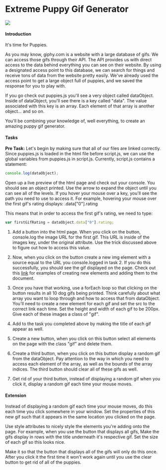 # Extreme Puppy Gif Generator
![](https://media.gettyimages.com/photos/puppies-in-a-basket-picture-id739281687)
#### Introduction
It's time for Puppies.

As you may know, giphy.com is a website with a large database of gifs. We can access those gifs through their API. The API provides us with direct access to the data behind everything you can see on their website. By using a designated access point to this database, we can search for things and receive tons of data from the website pretty easily. We've already used the access point to get a large object full of puppies, and we saved the response for you to play with.

If you go check out puppies.js you'll see a very object called dataObject. Inside of dataObject, you'll see there is a key called "data". The value associated with this key is an array. Each element of that array is another object... and so on.

You'll be combining your knowledge of, well everything, to create an amazing puppy gif generator.

#### Tasks
**Pre Task:** Let's begin by making sure that all of our files are linked correctly. Since puppies.js is loaded in the html file before script.js, we can use the global variables from puppies.js in script.js. Currently, script.js contains a statement:

```javascript
console.log(dataObject);
```
  Open up a live preview of the html page and check out your console. You should see an object printed. Use the arrow to expand the object until you can see all of the levels. If you hover your mouse over a key, you'll see the path you need to use to access it. For example, hovering your mouse over the first gif's rating displays: .data["0"].rating

  This means that in order to access the first gif's rating, we need to type:
  ```javascript
  var firstGifRating = dataObject.data["0"].rating;
  ```
1. Add a button into the html page. When you click on the button, console.log the image URL for the first gif. This URL is inside of the images key, under the original attribute. Use the trick discussed above to figure out how to access this value.

2. Now, when you click on the button create a new img element with a source equal to the URL you console.logged in task 2. If you do this successfully, you should see the gif displayed on the page. Check out this [link](https://www.w3schools.com/jsref/met_document_createelement.asp) for examples of creating new elements and adding them to the document.

3. Once you have that working, use a forEach loop so that clicking on the button results in all 10 dog gifs being printed. Think carefully about what array you want to loop through and how to access that from dataObject. You'll need to create a new element for each gif and set the src to the correct link each time. Set the height and width of each gif to be 200px. Give each of these images a class of "gif".

4. Add to the task you completed above by making the title of each gif appear as well.

5. Create a new button, when you click on this button select all elements on the page with the class "gif" and delete them.

6. Create a third button, when you click on this button display a random gif from the dataObject. Pay attention to the way in which you need to access each element of the array, as well as the bounds of the array indices. The third button should clear all of these gifs as well.

7. Get rid of your third button, instead of displaying a random gif when you click it, display a random gif each time your mouse moves.

#### Extension
Instead of displaying a random gif each time your mouse moves, do this each time you click somewhere in your window. Set the properties of this new gif such that it appears in the same location you clicked on the page.

Use style attributes to nicely style the elements you're adding onto the page. For example, when you use the button that displays all gifs, Make the gifs display in rows with the title underneath it's respective gif. Set the size of each gif so this looks nice.

Make it so that the button that displays all of the gifs will only do this once. After you click it the first time it won't work again until you use the clear button to get rid of all of the puppies.
